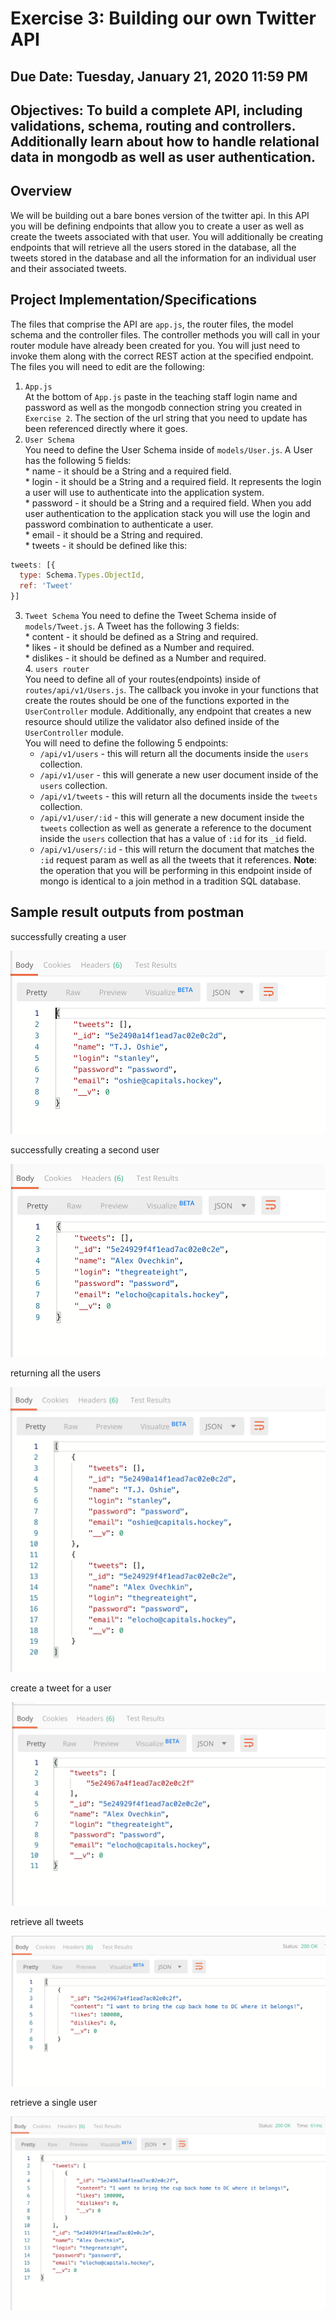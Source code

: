 # Exercise 3: Building our own Twitter API

## Due Date: Tuesday, January 21, 2020 11:59 PM
## Objectives: To build a complete  API, including validations, schema, routing and controllers. Additionally learn about how to handle relational data in mongodb as well as user authentication.

## Overview
We will be building out a bare bones version of the twitter api. In this API you will be defining endpoints that allow you to create a user as well as create the tweets associated with that user. You will additionally be creating endpoints that will retrieve all the users stored in the database, all the tweets stored in the database and all the information for an individual user and their associated tweets.

## Project Implementation/Specifications
The files that comprise the API are `app.js`, the router files, the model schema and the controller files. The controller methods you will call in your router module have already been created for you. You will just need to invoke them along with the correct REST action at the specified endpoint. The files you will need to edit are the following:  
  1.  `App.js`  
  At the bottom of `App.js` paste in the teaching staff login name and password as well as the mongodb connection string you created in `Exercise 2`. The section of the url string that you need to update has been referenced directly where it goes. 
  2.  `User Schema`  
  You need to define the User Schema inside of `models/User.js`. A User has the following 5 fields:  
    * name - it should be a String and a required field.  
    * login - it should be a String and a required field. It represents the login a user will use to authenticate into the application system.  
    *  password - it should be a String and a required field. When you add user authentication to the application stack you will use the login and password combination to authenticate a user.  
    *  email - it should be a String and required.  
    *  tweets - it should be defined like this:  

```javascript
tweets: [{  
  type: Schema.Types.ObjectId,  
  ref: 'Tweet'  
}]  
```  
  3.  `Tweet Schema` 
  You need to define the Tweet Schema inside of `models/Tweet.js`. A Tweet has the following 3 fields:  
    * content - it should be defined as a String and required.  
    * likes - it should be defined as a Number and required.  
    * dislikes - it should be defined as a Number and required.  
    4.  `users router`  
    You need to define all of your routes(endpoints) inside of `routes/api/v1/Users.js`.  The callback you invoke in your functions that create the routes should be one of the functions exported in the `UserController` module. Additionally, any endpoint that creates a new resource should utilize the validator also defined inside of the `UserController` module.  
    You will need to define the following 5 endpoints:  
      * `/api/v1/users` - this will return all the documents inside the `users` collection.    
      * `/api/v1/user`  - this will generate a new user document inside of the `users` collection.   
      * `/api/v1/tweets` - this will return all the documents inside the `tweets` collection.   
      * `/api/v1/user/:id` - this will generate a new document inside the `tweets` collection as well as generate a reference to the document inside the `users` collection that has a value of `:id` for its `_id` field.   
      * `/api/v1/users/:id` - this will return the document that matches the `:id` request param as well as all the tweets that it references. __Note__: the operation that you will be performing in this endpoint inside of mongo is identical to a join method in a tradition SQL database.  


## Sample result outputs from postman  

successfully creating a user  

![Create User reponse](postmanSampleResponses/create-user-response.png)  
  
successfully creating a second user  

![Create second user response](postmanSampleResponses/create-another-user-response.png) 

returning all the users  

![retrieve all the users](postmanSampleResponses/retrieve-all-users.png)

create a tweet for a user 

![create tweet](postmanSampleResponses/create-tweet.png)

retrieve all tweets  

![retrieve all tweets](postmanSampleResponses/retrieve-all-tweets.png)  

retrieve a single user 

![retrieve single user](postmanSampleResponses/retrieve-single-user.png) 
